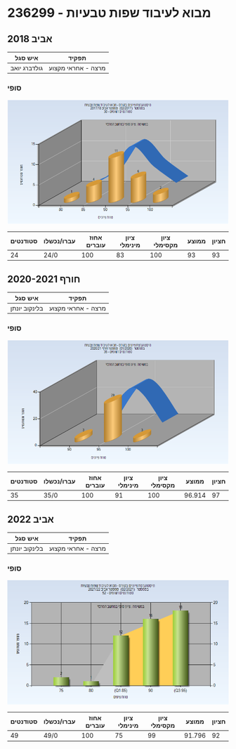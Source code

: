# 236299 - מבוא לעיבוד שפות טבעיות

## אביב 2018

| איש סגל | תפקיד |
| ---- | ---- |
| גולדברג יואב | מרצה - אחראי מקצוע |

### סופי

![201702 Finals](201702/Finals.png)

| סטודנטים | עברו/נכשלו | אחוז עוברים | ציון מינימלי | ציון מקסימלי | ממוצע | חציון |
| ---- | ---- | ---- | ---- | ---- | ---- | ---- |
| 24 | 24/0 | 100 | 83 | 100 | 93 | 93 |

## חורף 2020-2021

| איש סגל | תפקיד |
| ---- | ---- |
| בלינקוב יונתן | מרצה - אחראי מקצוע |

### סופי

![202001 Finals](202001/Finals.png)

| סטודנטים | עברו/נכשלו | אחוז עוברים | ציון מינימלי | ציון מקסימלי | ממוצע | חציון |
| ---- | ---- | ---- | ---- | ---- | ---- | ---- |
| 35 | 35/0 | 100 | 91 | 100 | 96.914 | 97 |

## אביב 2022

| איש סגל | תפקיד |
| ---- | ---- |
| בלינקוב יונתן | מרצה - אחראי מקצוע |

### סופי

![202102 Finals](202102/Finals.png)

| סטודנטים | עברו/נכשלו | אחוז עוברים | ציון מינימלי | ציון מקסימלי | ממוצע | חציון |
| ---- | ---- | ---- | ---- | ---- | ---- | ---- |
| 49 | 49/0 | 100 | 75 | 99 | 91.796 | 92 |

